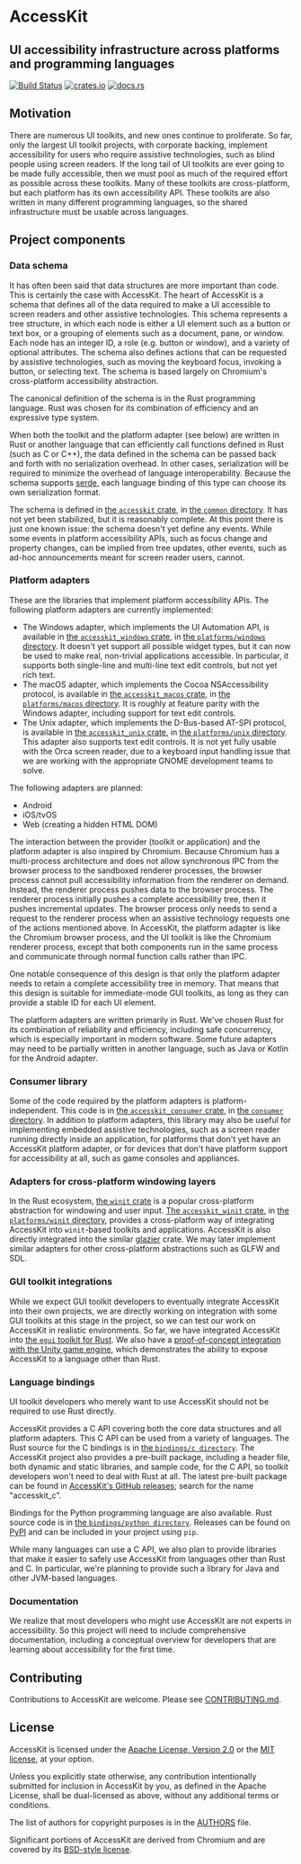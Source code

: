 # AccessKit

## UI accessibility infrastructure across platforms and programming languages

[![Build Status](https://github.com/AccessKit/accesskit/actions/workflows/ci.yml/badge.svg)](https://github.com/AccessKit/accesskit/actions)
[![crates.io](https://img.shields.io/crates/v/accesskit)](https://crates.io/crates/accesskit)
[![docs.rs](https://docs.rs/accesskit/badge.svg)](https://docs.rs/accesskit/)

## Motivation

There are numerous UI toolkits, and new ones continue to proliferate. So far, only the largest UI toolkit projects, with corporate backing, implement accessibility for users who require assistive technologies, such as blind people using screen readers. If the long tail of UI toolkits are ever going to be made fully accessible, then we must pool as much of the required effort as possible across these toolkits. Many of these toolkits are cross-platform, but each platform has its own accessibility API. These toolkits are also written in many different programming languages, so the shared infrastructure must be usable across languages.

## Project components

### Data schema

It has often been said that data structures are more important than code. This is certainly the case with AccessKit. The heart of AccessKit is a schema that defines all of the data required to make a UI accessible to screen readers and other assistive technologies. This schema represents a tree structure, in which each node is either a UI element such as a button or text box, or a grouping of elements such as a document, pane, or window. Each node has an integer ID, a role (e.g. button or window), and a variety of optional attributes. The schema also defines actions that can be requested by assistive technologies, such as moving the keyboard focus, invoking a button, or selecting text. The schema is based largely on Chromium's cross-platform accessibility abstraction.

The canonical definition of the schema is in the Rust programming language. Rust was chosen for its combination of efficiency and an expressive type system.

When both the toolkit and the platform adapter (see below) are written in Rust or another language that can efficiently call functions defined in Rust (such as C or C++), the data defined in the schema can be passed back and forth with no serialization overhead. In other cases, serialization will be required to minimize the overhead of language interoperability. Because the schema supports [serde](https://serde.rs/), each language binding of this type can choose its own serialization format.

The schema is defined in [the `accesskit` crate](https://crates.io/crates/accesskit), in [the `common` directory](https://github.com/AccessKit/accesskit/tree/main/common). It has not yet been stabilized, but it is reasonably complete. At this point there is just one known issue: the schema doesn't yet define any events. While some events in platform accessibility APIs, such as focus change and property changes, can be implied from tree updates, other events, such as ad-hoc announcements meant for screen reader users, cannot.

### Platform adapters

These are the libraries that implement platform accessibility APIs. The following platform adapters are currently implemented:

* The Windows adapter, which implements the UI Automation API, is available in [the `accesskit_windows` crate](https://crates.io/crates/accesskit_windows), in [the `platforms/windows` directory](https://github.com/AccessKit/accesskit/tree/main/platforms/windows). It doesn't yet support all possible widget types, but it can now be used to make real, non-trivial applications accessible. In particular, it supports both single-line and multi-line text edit controls, but not yet rich text.
* The macOS adapter, which implements the Cocoa NSAccessibility protocol, is available in [the `accesskit_macos` crate](https://crates.io/crates/accesskit_macos), in [the `platforms/macos` directory](https://github.com/AccessKit/accesskit/tree/main/platforms/macos). It is roughly at feature parity with the Windows adapter, including support for text edit controls.
* The Unix adapter, which implements the D-Bus-based AT-SPI protocol, is available in [the `accesskit_unix` crate](https://crates.io/crates/accesskit_unix), in [the `platforms/unix` directory](https://github.com/AccessKit/accesskit/tree/main/platforms/unix). This adapter also supports text edit controls. It is not yet fully usable with the Orca screen reader, due to a keyboard input handling issue that we are working with the appropriate GNOME development teams to solve.

The following adapters are planned:

* Android
* iOS/tvOS
* Web (creating a hidden HTML DOM)

The interaction between the provider (toolkit or application) and the platform adapter is also inspired by Chromium. Because Chromium has a multi-process architecture and does not allow synchronous IPC from the browser process to the sandboxed renderer processes, the browser process cannot pull accessibility information from the renderer on demand. Instead, the renderer process pushes data to the browser process. The renderer process initially pushes a complete accessibility tree, then it pushes incremental updates. The browser process only needs to send a request to the renderer process when an assistive technology requests one of the actions mentioned above. In AccessKit, the platform adapter is like the Chromium browser process, and the UI toolkit is like the Chromium renderer process, except that both components run in the same process and communicate through normal function calls rather than IPC.

One notable consequence of this design is that only the platform adapter needs to retain a complete accessibility tree in memory. That means that this design is suitable for immediate-mode GUI toolkits, as long as they can provide a stable ID for each UI element.

The platform adapters are written primarily in Rust. We've chosen Rust for its combination of reliability and efficiency, including safe concurrency, which is especially important in modern software. Some future adapters may need to be partially written in another language, such as Java or Kotlin for the Android adapter.

### Consumer library

Some of the code required by the platform adapters is platform-independent. This code is in [the `accesskit_consumer` crate](https://crates.io/crates/accesskit_consumer), in [the `consumer` directory](https://github.com/AccessKit/accesskit/tree/main/consumer). In addition to platform adapters, this library may also be useful for implementing embedded assistive technologies, such as a screen reader running directly inside an application, for platforms that don't yet have an AccessKit platform adapter, or for devices that don't have platform support for accessibility at all, such as game consoles and appliances.

### Adapters for cross-platform windowing layers

In the Rust ecosystem, [the `winit` crate](https://crates.io/crates/winit) is a popular cross-platform abstraction for windowing and user input. [The `accesskit_winit` crate](https://crates.io/crates/accesskit_winit), in [the `platforms/winit` directory](https://github.com/AccessKit/accesskit/tree/main/platforms/winit), provides a cross-platform way of integrating AccessKit into `winit`-based toolkits and applications. AccessKit is also directly integrated into the similar [glazier](https://github.com/linebender/glazier) crate. We may later implement similar adapters for other cross-platform abstractions such as GLFW and SDL.

### GUI toolkit integrations

While we expect GUI toolkit developers to eventually integrate AccessKit into their own projects, we are directly working on integration with some GUI toolkits at this stage in the project, so we can test our work on AccessKit in realistic environments. So far, we have integrated AccessKit into [the `egui` toolkit for Rust](https://github.com/emilk/egui). We also have a [proof-of-concept integration with the Unity game engine](https://github.com/AccessKit/the-intercept), which demonstrates the ability to expose AccessKit to a language other than Rust.

### Language bindings

UI toolkit developers who merely want to use AccessKit should not be required to use Rust directly.

AccessKit provides a C API covering both the core data structures and all platform adapters. This C API can be used from a variety of languages. The Rust source for the C bindings is in [the `bindings/c directory`](https://github.com/AccessKit/accesskit/tree/main/bindings/c). The AccessKit project also provides a pre-built package, including a header file, both dynamic and static libraries, and sample code, for the C API, so toolkit developers won't need to deal with Rust at all. The latest pre-built package can be found in [AccessKit's GitHub releases](https://github.com/AccessKit/accesskit/releases); search for the name "accesskit_c".

Bindings for the Python programming language are also available. Rust source code is in [the `bindings/python directory`](https://github.com/AccessKit/accesskit/tree/main/bindings/python). Releases can be found on [PyPI](https://pypi.org/project/accesskit/) and can be included in your project using `pip`.

While many languages can use a C API, we also plan to provide libraries that make it easier to safely use AccessKit from languages other than Rust and C. In particular, we're planning to provide such a library for Java and other JVM-based languages.

### Documentation

We realize that most developers who might use AccessKit are not experts in accessibility. So this project will need to include comprehensive documentation, including a conceptual overview for developers that are learning about accessibility for the first time.

## Contributing

Contributions to AccessKit are welcome. Please see [CONTRIBUTING.md](./CONTRIBUTING.md).

## License

AccessKit is licensed under the [Apache License, Version 2.0](LICENSE-APACHE) or the [MIT license](LICENSE-MIT), at your option.

Unless you explicitly state otherwise, any contribution intentionally submitted for inclusion in AccessKit by you, as defined in the Apache License, shall be dual-licensed as above, without any additional terms or conditions.

The list of authors for copyright purposes is in the [AUTHORS](AUTHORS) file.

Significant portions of AccessKit are derived from Chromium and are covered by its [BSD-style license](LICENSE.chromium).
